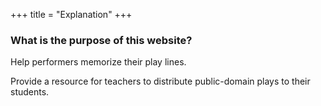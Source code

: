 +++
title = "Explanation"
+++

### What is the purpose of this website?

Help performers memorize their play lines.

Provide a resource for teachers to distribute public-domain plays to their students.

